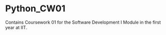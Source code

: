 # Python_CW01
Contains Coursework 01 for the Software Development I Module in the first year at IIT.
